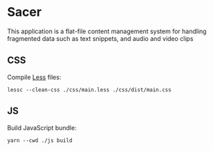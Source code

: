 # Sacer

This application is a flat-file content management system for handling fragmented data such as text snippets, and audio and video clips

## CSS

Compile [Less](http://lesscss.org/) files:

`lessc --clean-css ./css/main.less ./css/dist/main.css`

## JS

Build JavaScript bundle:

`yarn --cwd ./js build`
